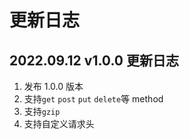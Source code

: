 # 更新日志

## 2022.09.12 v1.0.0 更新日志

1. 发布 1.0.0 版本
2. 支持`get` `post` `put` `delete`等 method
3. 支持`gzip`
4. 支持自定义请求头
